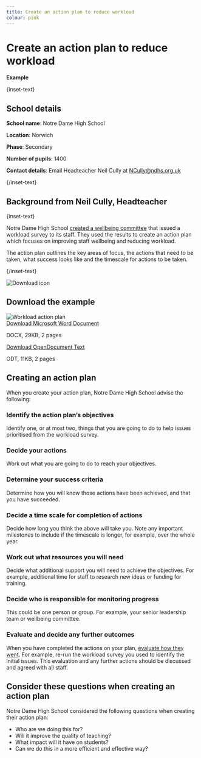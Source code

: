 ```yaml
---
title: Create an action plan to reduce workload
colour: pink
---
```


# Create an action plan to reduce workload

<strong class="govuk-tag">Example</strong>

{inset-text}

## School details

**School name**: Notre Dame High School

**Location**: Norwich

**Phase**: Secondary

**Number of pupils**: 1400

**Contact details**: Email Headteacher Neil Cully at <NCully@ndhs.org.uk>

{/inset-text}

## Background from Neil Cully, Headteacher

{inset-text}

Notre Dame High School [created a wellbeing committee](/staff-wellbeing/establish-a-wellbeing-committee)
that issued a workload survey to its staff. They used the results to create an
action plan which focuses on improving staff wellbeing and reducing workload.

The action plan outlines the key areas of focus, the actions that need to be
taken, what success looks like and the timescale for actions to be taken.

{/inset-text}

<div class="dfe-width-container govuk-grid-row">
  <div class="govuk-grid-column-full">
    <div class="info-box">
      <div class="info-box__corner">
        <img src="/assets/images/download-icon.svg" alt="Download icon">
      </div>
      <h2 class="govuk-heading-m">
        Download the example
      </h2>
      <div class="govuk-grid-row info-box__download-content">
        <div class="govuk-grid-column-one-half">
          <img src="/assets/images/identify-and-evaluate--action-plan.jpg" alt="Workload action plan" class="dfe-file-preview-image">
        </div>
        <div class="govuk-grid-column-one-half">
          <div class="info-box__content">
             <a class="govuk-link--no-visited-state govuk-body" href="<%= @base_url %>/assets/files/Workload and wellbeing action plan.docx">
              Download Microsoft Word Document
            </a>
            <p>
              DOCX, 29KB, 2 pages
            </p>
            <a class="govuk-link--no-visited-state govuk-body" href="<%= @base_url %>/assets/files/Workload and wellbeing action plan.docx">
              Download OpenDocument Text
            </a>
            <p>
              ODT, 11KB, 2 pages
            </p>
          </div>
        </div>
      </div>
    </div>
  </div>
</div>

## Creating an action plan

When you create your action plan, Notre Dame High School advise the following:

### Identify the action plan’s objectives

Identify one, or at most two, things that you are going to do to help issues
prioritised from the workload survey.

### Decide your actions

Work out what you are going to do to reach your objectives.

### Determine your success criteria

Determine how you will know those actions have been achieved, and that you have
succeeded.

### Decide a time scale for completion of actions

Decide how long you think the above will take you. Note any important milestones
to include if the timescale is longer, for example, over the whole year.

### Work out what resources you will need

Decide what additional support you will need to achieve the objectives. For
example, additional time for staff to research new ideas or funding for
training.

### Decide who is responsible for monitoring progress

This could be one person or group. For example, your senior leadership team or
wellbeing committee.

### Evaluate and decide any further outcomes

When you have completed the actions on your plan, [evaluate how they went](/workload-reduction-toolkit/evaluate-workload-measures/).
For example, re-run the workload survey you used to identify the initial issues.
This evaluation and any further actions should be discussed and agreed with all
staff.

## Consider these questions when creating an action plan

Notre Dame High School considered the following questions when creating their
action plan:

- Who are we doing this for?
- Will it improve the quality of teaching?
- What impact will it have on students?
- Can we do this in a more efficient and effective way?
